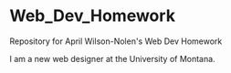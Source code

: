 # Web_Dev_Homework
Repository for April Wilson-Nolen's Web Dev Homework

I am a new web designer at the University of Montana. 

